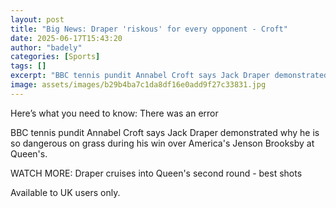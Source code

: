 ```yaml
---
layout: post
title: "Big News: Draper 'riskous' for every opponent - Croft"
date: 2025-06-17T15:43:20
author: "badely"
categories: [Sports]
tags: []
excerpt: "BBC tennis pundit Annabel Croft says Jack Draper demonstrated why he is so dangerous on grass during his win over America's Jenson Brooksby at Queen's"
image: assets/images/b29b4ba7c1da8df16e0add9f27c33831.jpg
---
```


Here’s what you need to know: There was an error

BBC tennis pundit Annabel Croft says Jack Draper demonstrated why he is so dangerous on grass during his win over America's Jenson Brooksby at Queen's.

WATCH MORE: Draper cruises into Queen's second round - best shots

Available to UK users only.

